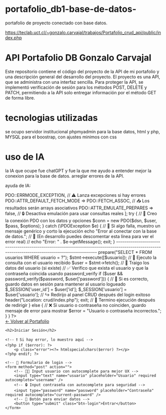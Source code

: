 # portafolio_db1-base-de-datos-
portafolio de proyecto conectado con base datos.

https://teclab.uct.cl/~gonzalo.carvajal/trabajos/Portafolio_crud_api/public/index.php

# API Portafolio DB Gonzalo Carvajal

Este repositorio contiene el código del proyecto de la API de mi portafolio y una descripción general del desarrollo del proyecto.
El proyecto es una API, que se administra con una interfaz sencilla. Para proteger la API, se implementó verificación de sesión para los métodos
POST, DELETE y PATCH, permitiendo a la API solo entregar información por el método GET de forma libre.

# tecnologias utilizadas

se ocupo servidor institucional phpmyadmin para la base datos, html y
php, MYSQL para el boostrap, con ajustes minimos con css

# uso de IA

la IA que ocupe fue chatGPT y fue la que me ayudo a entender mejor la conexion para la base de datos.
arreglar errores de la API.

ayuda de IA: 

<?php
// ⚙️ Datos de conexión a la base de datos
$host = 'localhost';                        // 🖥️ Host del servidor MySQL (local)
$db   = 'gonzalo_carvajal_db1';             // 📂 Nombre de la base de datos
$user = 'gonzalo_carvajal';                 // 👤 Usuario de la base
$pass = 'gonzalo_carvajal2025';             // 🔑 Contraseña del usuario
$charset = 'utf8mb4';                       // 🔤 Codificación para soportar acentos y emojis

// 🧪 Creo el DSN (cadena de conexión)
$dsn = "mysql:host=$host;dbname=$db;charset=$charset";

// 🛠️ Opciones para configurar PDO
$options = [
    PDO::ATTR_ERRMODE            => PDO::ERRMODE_EXCEPTION, // ⚠️ Lanza excepciones si hay errores
    PDO::ATTR_DEFAULT_FETCH_MODE => PDO::FETCH_ASSOC,       // 📥 Los resultados serán arrays asociativos
    PDO::ATTR_EMULATE_PREPARES   => false,                  // 🔒 Desactiva emulación para usar consultas reales
];

try {
    // 🔌 Creo la conexión PDO con los datos y opciones
    $conn = new PDO($dsn, $user, $pass, $options);
} catch (\PDOException $e) {
    // 🛑 Si algo falla, muestro un mensaje genérico y corto la ejecución
    echo "Error al conectar con la base de datos.";

    // 🐞 (En desarrollo puedes descomentar esta línea para ver el error real)
    // echo "Error: " . $e->getMessage();
    exit;
}

--------------------------------------------------------------------------------------------------------------------------------------------------

<?php
// 🚀 Inicio la sesión para poder guardar datos del usuario logueado
session_start();

// 🔌 Incluyo la conexión a la base de datos
require_once 'db.php';

// 🛑 Variable para almacenar mensajes de error y mostrarlos al usuario
$error = '';

// 📨 Verifico si el formulario fue enviado vía POST
if ($_SERVER["REQUEST_METHOD"] == "POST") {
    // 📥 Obtengo los datos enviados por el formulario, con fallback a cadena vacía
    $usuario = $_POST['usuario'] ?? '';
    $password = $_POST['password'] ?? '';

    // 🔎 Preparo la consulta para buscar el usuario en la base de datos
    $stmt = $conn->prepare("SELECT * FROM usuarios WHERE usuario = ?");
    $stmt->execute([$usuario]); // 🚦 Ejecuto la consulta con el usuario recibido
    $user = $stmt->fetch();     // 📄 Traigo los datos del usuario (si existe)

    // ✅ Verifico que exista el usuario y que la contraseña coincida usando password_verify
    if ($user && password_verify($password, $user['password'])) {
        // 🔐 Si es correcto, guardo datos en sesión para mantener al usuario logueado
        $_SESSION['user_id'] = $user['id'];
        $_SESSION['usuario'] = $user['usuario'];

        // ↪️ Redirijo al panel CRUD después del login exitoso
        header("Location: crud/index.php");
        exit; // 🛑 Termino ejecución después de redirigir
    } else {
        // ❌ Si usuario o contraseña no coinciden, guardo mensaje de error para mostrar
        $error = "Usuario o contraseña incorrectos.";
    }
}
?>

<!DOCTYPE html>
<html lang="es">
<head>
<meta charset="UTF-8" />
<meta name="viewport" content="width=device-width, initial-scale=1" /> <!-- 📱 Hace la página responsive -->
<title>Login - Portafolio</title> <!-- 🧾 Título visible en pestaña -->
<link rel="stylesheet" href="assets/css/style.css" /> <!-- 🎨 Enlace a estilos CSS -->
</head>
<body>
<div class="login-box modern-login">
    <!-- 🔙 Botón para volver al portafolio público -->
    <a href="public/index.php" class="btn btn-volver">← Volver al Portafolio</a>

    <h2>Iniciar Sesión</h2>

    <!-- ❗ Si hay error, lo muestro aquí -->
    <?php if ($error): ?>
        <p class="error"><?= htmlspecialchars($error) ?></p>
    <?php endif; ?>

    <!-- 📝 Formulario de login -->
    <form method="post" action="">
        <!-- 🧑‍💻 Input usuario con autocomplete para mejor UX -->
        <input type="text" name="usuario" placeholder="Usuario" required autocomplete="username" />
        <!-- 🔒 Input contraseña con autocomplete para seguridad -->
        <input type="password" name="password" placeholder="Contraseña" required autocomplete="current-password" />
        <!-- 🔘 Botón para enviar datos -->
        <button type="submit" class="btn-login">Entrar</button>
    </form>
</div>
</body>
</html>
